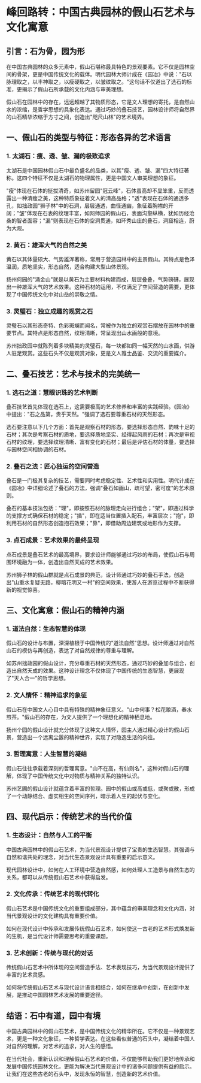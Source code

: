 # 峰回路转：中国古典园林的假山石艺术与文化寓意

## 引言：石为骨，园为形

在中国古典园林的众多元素中，假山石堪称最具特色的景观要素。它不仅是园林空间的骨架，更是中国传统文化的载体。明代园林大师计成在《园冶》中说："石以脉理取之，以丰神取之，以瘦硬取之，以皱纹取之。"这句话不仅道出了选石的标准，更揭示了假山石所承载的文化内涵与审美理想。

假山石在园林中的存在，远远超越了其物质形态，它是文人理想的寄托，是自然山水的浓缩，是哲学思想的具象化表达。通过巧妙的叠石技艺，园林设计师将自然界的山石精华浓缩于方寸之间，创造出"咫尺山林"的艺术境界。

## 一、假山石的类型与特征：形态各异的艺术语言

### 1. 太湖石：瘦、透、皱、漏的极致追求

太湖石是中国园林假山石中最负盛名的品类，以其"瘦、透、皱、漏"四大特征著称。这四个特征不仅是太湖石的物理属性，更是中国文人审美理想的象征。

"瘦"体现在石体的挺拔清奇，如苏州留园"冠云峰"，石体虽高却不显笨重，反而透露出一种清瘦之美，这种特质象征着文人的清高品格；"透"表现在石体的通透多孔，如拙政园"狮子林"中的石洞，层层通透，曲径通幽，象征着胸襟的开阔；"皱"体现在石表的纹理丰富，如网师园的假山石，表面沟壑纵横，犹如历经沧桑的智者面容；"漏"则表现在石体的空洞贯通，如环秀山庄的叠石，洞窟相连，蔚为大观。

### 2. 黄石：雄浑大气的自然之美

黄石以其体量硕大、气势雄浑著称，常用于营造园林中的主景假山。其特点是色泽温润，质地坚实，形态自然，适合构建大型山体景观。

扬州何园的"涌金山"就是以黄石为主要材料构建而成，层层叠叠，气势磅礴，展现出一种雄浑大气的艺术效果。这种石材的运用，不仅满足了空间营造的需要，更体现了中国传统文化中对山岳的崇敬之情。

### 3. 灵璧石：独立成趣的观赏之石

灵璧石以其形态奇特、色彩斑斓而闻名，常被作为独立的观赏石摆放在园林中的重要节点。其特点是形态自然，纹理清晰，常呈现出山水画般的意境。

苏州拙政园中就陈列着多块精美的灵璧石，每一块都如同一幅天然的山水画，供游人驻足观赏。这些石头不仅是观赏对象，更是文人雅士品鉴、交流的重要媒介。

## 二、叠石技艺：艺术与技术的完美统一

### 1. 选石之道：慧眼识珠的艺术判断

叠石技艺首先体现在选石上，这需要极高的艺术修养和丰富的实践经验。《园冶》中提出："石之品第，贵乎天然。"强调了选石要尊重石材的天然形态。

选石要注意以下几个方面：首先是观察石材的形态，要选择形态自然、韵味十足的石材；其次是考察石材的质地，要选择质地坚实、经得起风雨的石材；再次是审视石材的纹理，要选择纹理清晰、富有变化的石材；最后是评估石材的体量，要选择与园林空间相协调的石材。

### 2. 叠石之法：匠心独运的空间营造

叠石是一门极其复杂的技艺，需要同时考虑稳定性、艺术性和实用性。明代计成在《园冶》中详细论述了叠石的方法，强调"叠石如画山，疏可望，密可度"的艺术原则。

叠石的基本技法包括："理"，即按照石材的脉理走向进行组合；"架"，即通过科学的支撑方式确保石材的稳定；"插"，即在适当位置插入配石，丰富层次；"抱"，即利用石材的自然形态创造抱石效果；"靠"，即借助周边建筑或地形作为支撑。

### 3. 点石成景：艺术效果的最终呈现

点石成景是叠石艺术的最高境界，要求设计师能够通过巧妙的布局，使假山石与周围环境融为一体，创造出自然天成的艺术效果。

苏州狮子林的假山群就是点石成景的典范，设计师通过巧妙的叠石手法，创造出"山重水复疑无路，柳暗花明又一村"的空间效果，使游人在游览过程中不断获得新的视觉惊喜。

## 三、文化寓意：假山石的精神内涵

### 1. 道法自然：生态智慧的体现

假山石的设计与布置，深深植根于中国传统的"道法自然"思想。设计师通过对自然山石的模仿与再创造，表达了对自然规律的尊重与理解。

如苏州拙政园的假山设计，充分尊重石材的天然形态，通过巧妙的叠加与组合，创造出自然天成的效果。这种设计理念不仅体现了中国传统的生态智慧，更展现了"天人合一"的哲学思想。

### 2. 文人情怀：精神追求的象征

假山石在中国文人心目中具有特殊的精神象征意义。"山中何事？松花酿酒，春水煎茶。"假山石的存在，为文人提供了一个理想化的精神栖息地。

扬州个园的假山设计就充分体现了这种文人情怀，园主人通过精心设计的假山石景，营造出一个远离尘嚣的精神世界，实现了对隐逸生活的向往。

### 3. 哲理寓意：人生智慧的凝结

假山石往往承载着深刻的哲理寓意。"山不在高，有仙则名"，这种对假山石的理解，体现了中国传统文化中对物质与精神关系的独特认识。

苏州艺圃的假山设计就蕴含着丰富的哲理。园中的假山或高或低，或聚或散，形成了一个动静结合、虚实相生的空间序列，暗示着人生的起伏与变化。

## 四、现代启示：传统艺术的当代价值

### 1. 生态设计：自然与人工的平衡

中国古典园林中的假山石艺术，为当代景观设计提供了宝贵的生态智慧。其强调与自然和谐共处的理念，对当代生态景观设计具有重要的启示意义。

现代园林设计中，如何在人工环境中营造自然感，如何处理人工造景与自然生态的关系，都可以从传统假山石艺术中获得启发。

### 2. 文化传承：传统艺术的现代转化

假山石艺术是中国传统文化的重要组成部分，其中蕴含的审美理念和文化内涵，对当代景观设计的文化建构具有重要价值。

如何在现代设计中传承和发展传统假山石艺术，如何使这一古老的艺术形式焕发新的生机，是当代设计师需要思考的重要课题。

### 3. 艺术创新：传统与现代的对话

传统假山石艺术中所体现的空间营造手法、艺术表现技巧，为当代景观设计提供了丰富的艺术灵感。

如何将传统假山石艺术与现代设计语言相结合，如何在继承中创新，在创新中发展，是推动中国园林艺术发展的重要途径。

## 结语：石中有道，园中有境

中国古典园林中的假山石艺术，是中国传统文化的精华所在。它不仅是一种景观艺术，更是一种文化象征，一种哲学表达。在这些看似普通的石头中，凝结着中国人对自然的理解，对艺术的追求，对人生的感悟。

在当代社会，重新认识和理解假山石艺术的价值，不仅能够帮助我们更好地传承和发展中国传统园林文化，更能为解决当代景观设计中的诸多问题提供有益的启示。让我们在这些古老的石头中，发现永恒的智慧，创造新的艺术价值。